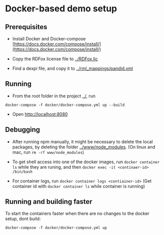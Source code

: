 # Docker-based demo setup

## Prerequisites
* Install Docker and Docker-compose [https://docs.docker.com/compose/install/](https://docs.docker.com/compose/install/)

* Copy the RDFox license file to [../RDFox.lic](../RDFox.lic)

* Find a dexpi file, and copy it to [../rml_mappings/pandid.xml](../rml_mappings/pandid.xml)

## Running

* From the root folder in the project [../](../), run  
```
docker-compose -f docker/docker-compose.yml up --build
```

* Open [http://localhost:8080](http://localhost:8080)

## Debugging

* After running npm manually, it might be necessary to delete the local packages, by deleting the folder [../www/node_modules](../www/node_modules). (On linux and mac, run `rm -rf www/node_modules`)

* To get shell access into one of the docker images, run `docker container ls` while they are runing, and then `docker exec -it <continaer-id> /bin/bash`

* For container logs, run `docker container logs <contiainer-id>` (Get container id with `docker container ls` while container is running)

## Running and building faster


To start the containers faster when there are no changes to the docker setup, dont build:
```
docker-compose -f docker/docker-compose.yml up
```

